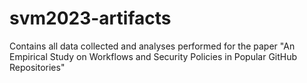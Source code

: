 # svm2023-artifacts

Contains all data collected and analyses performed for the paper "An Empirical Study on Workflows and Security Policies in Popular GitHub Repositories"
